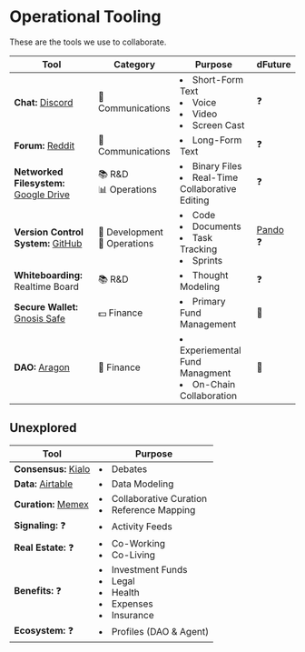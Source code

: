# Operational Tooling  
These are the tools we use to collaborate.

| Tool | Category | Purpose | dFuture |  
|------|----------|---------|---------|  
| **Chat:** [Discord](https://discord.gg/q85nbb8) | :speech_balloon: Communications | <li>Short-Form Text<br><li>Voice<br><li>Video<br><li>Screen Cast | :question: |  
| **Forum:** [Reddit](https://www.reddit.com/r/dOrgTech/) | :thought_balloon: Communications | <li>Long-Form Text | :question: |  
| **Networked Filesystem:** [Google Drive](https://drive.google.com/drive/u/0/folders/1IwQcHkoz-Fdc_6VOPJf1z28n0vM9cSBi) | :books: R&D<br>:bar_chart: Operations | <li>Binary Files<br><li>Real-Time Collaborative Editing | :question: |  
| **Version Control System:** [GitHub](https://github.com/dOrgTech) | :hammer: Development<br>:dart: Operations | <li>Code<br><li>Documents<br><li>Task Tracking<br><li>Sprints | [Pando](https://github.com/pandonetwork/pando) :question: |  
| **Whiteboarding:** Realtime Board | :books: R&D | <li>Thought Modeling | :question: |  
| **Secure Wallet:** [Gnosis Safe](https://wallet.gnosis.pm/#/wallet/0xd3e184783ed99df8dc2c48944cd9127088983c22) | :dollar: Finance | <li>Primary Fund Management | :rocket: |  
| **DAO:** [Aragon](https://mainnet.aragon.org/#/dorg.aragonid.eth) | :money_with_wings: Finance | <li>Experiemental Fund Managment<br><li>On-Chain Collaboration | :rocket: |  

## Unexplored  
| Tool | Purpose |  
|------|---------|  
| **Consensus:** [Kialo](https://www.kialo.com) | <li>Debates |  
| **Data:** [Airtable](https://airtable.com/) | <li>Data Modeling |  
| **Curation:** [Memex](https://worldbrain.io/) | <li>Collaborative Curation<br><li>Reference Mapping |  
| **Signaling:** :question: | <li>Activity Feeds |  
| **Real Estate:** :question: | <li>Co-Working<br><li>Co-Living |  
| **Benefits:** :question: | <li>Investment Funds<br><li>Legal<br><li>Health<br><li>Expenses<br><li>Insurance |  
| **Ecosystem:** :question: | <li>Profiles (DAO & Agent) |  
